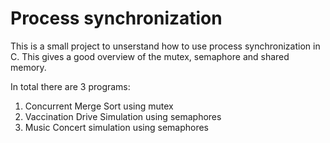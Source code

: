 # Process synchronization

This is a small project to unserstand how to use process synchronization in C.
This gives a good overview of the mutex, semaphore and shared memory.

In total there are 3 programs:
1. Concurrent Merge Sort using mutex
2. Vaccination Drive Simulation using semaphores
3. Music Concert simulation using semaphores
